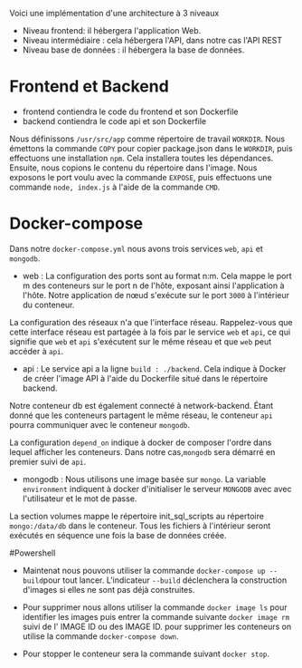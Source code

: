 Voici une implémentation d'une architecture à 3 niveaux

* Niveau frontend: il hébergera l'application Web.
* Niveau intermédiaire : cela hébergera l'API, dans notre cas l'API REST
* Niveau base de données : il hébergera la base de données.

# Frontend et Backend

* frontend contiendra le code du frontend et son Dockerfile
* backend contiendra le code api et son Dockerfile

Nous définissons ```/usr/src/app``` comme répertoire de travail ```WORKDIR```. Nous émettons la commande ```COPY``` pour copier package.json dans le ```WORKDIR```, puis effectuons une installation ```npm```. Cela installera toutes les dépendances. Ensuite, nous copions le contenu du répertoire dans l'image. Nous exposons le port voulu avec la commande ```EXPOSE```, puis effectuons une commande ```node, index.js``` à l'aide de la commande ```CMD```.

# Docker-compose

Dans notre ```docker-compose.yml``` nous avons trois services ```web```, ```api``` et ```mongodb```.

* web : La configuration des ports sont au format n:m. Cela mappe le port m des conteneurs sur le port n de l'hôte, exposant ainsi l'application à l'hôte. Notre application de nœud s'exécute sur le port ```3000``` à l'intérieur du conteneur.

La configuration des réseaux n'a que l'interface réseau. Rappelez-vous que cette interface réseau est partagée à la fois par le service ```web``` et ```api```, ce qui signifie que ```web``` et ```api``` s'exécutent sur le même réseau et que ```web``` peut accéder à ```api```.

* api : Le service api a la ligne ```build : ./backend```. Cela indique à Docker de créer l'image API à l'aide du Dockerfile situé dans le répertoire backend.

Notre conteneur db est également connecté à network-backend. Étant donné que les conteneurs partagent le même réseau, le conteneur ```api``` pourra communiquer avec le conteneur ```mongodb```.

La configuration ```depend_on``` indique à docker de composer l'ordre dans lequel afficher les conteneurs. Dans notre cas,```mongodb``` sera démarré en premier suivi de ```api```.

* mongodb : Nous utilisons une image basée sur ```mongo```. La variable ```environment``` indiquent à docker d'initialiser le serveur ```MONGODB``` avec avec l'utilisateur et le mot de passe.

La section volumes mappe le répertoire init_sql_scripts au répertoire ```mongo:/data/db``` dans le conteneur. Tous les fichiers à l'intérieur seront exécutés en séquence une fois la base de données créée.

#Powershell

* Maintenat nous pouvons utiliser la commande ```docker-compose up --build```pour tout lancer. L'indicateur ```--build``` déclenchera la construction d'images si elles ne sont pas déjà construites.

* Pour supprimer nous allons utiliser la commande ```docker image ls``` pour identifier les images puis entrer la commande suivante ```docker image rm``` suivi de l' IMAGE ID ou des IMAGE ID.
pour supprimer les conteneurs on utilise la commande ```docker-compose down```.

* Pour stopper le conteneur sera la commande suivant ```docker stop```.

